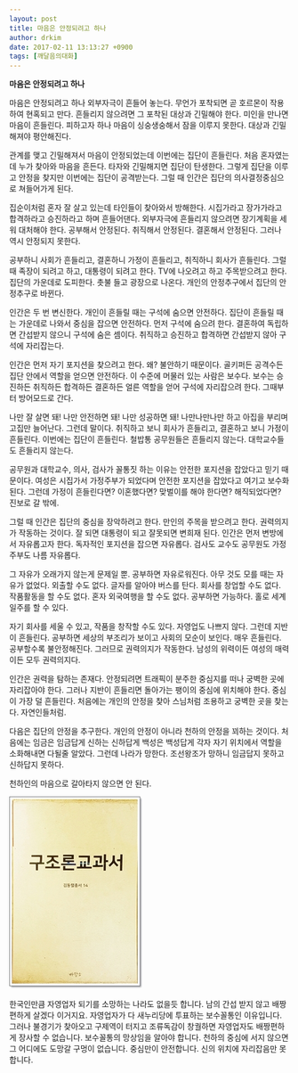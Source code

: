```yaml
---
layout: post
title: 마음은 안정되려고 하나
author: drkim
date: 2017-02-11 13:13:27 +0900
tags: [깨달음의대화]
---
```

 


   **마음은 안정되려고 하나**

  


마음은 안정되려고 하나 외부자극이 흔들어 놓는다. 무언가 포착되면 곧 호르몬이 작용하여 현혹되고 만다. 흔들리지 않으려면 그 포착된 대상과 긴밀해야 한다. 미인을 만나면 마음이 흔들린다. 피하고자 하나 마음이 싱숭생숭해서 잠을 이루지 못한다. 대상과 긴밀해져야 평안해진다. 

  


관계를 맺고 긴밀해져서 마음이 안정되었는데 이번에는 집단이 흔들린다. 처음 혼자였는데 누가 찾아와 마음을 흔든다. 타자와 긴밀해지면 집단이 탄생한다. 그렇게 집단을 이루고 안정을 찾지만 이번에는 집단이 공격받는다. 그럴 때 인간은 집단의 의사결정중심으로 쳐들어가게 된다. 

  


집순이처럼 혼자 잘 살고 있는데 타인들이 찾아와서 방해한다. 시집가라고 장가가라고 합격하라고 승진하라고 하며 흔들어댄다. 외부자극에 흔들리지 않으려면 장기계획을 세워 대처해야 한다. 공부해서 안정된다. 취직해서 안정된다. 결혼해서 안정된다. 그러나 역시 안정되지 못한다. 

  


공부하니 사회가 흔들리고, 결혼하니 가정이 흔들리고, 취직하니 회사가 흔들린다. 그럴때 족장이 되려고 하고, 대통령이 되려고 한다. TV에 나오려고 하고 주목받으려고 한다. 집단의 가운데로 도피한다. 촛불 들고 광장으로 나온다. 개인의 안정추구에서 집단의 안정추구로 바뀐다. 

  


인간은 두 번 변신한다. 개인이 흔들릴 때는 구석에 숨으면 안전하다. 집단이 흔들릴 때는 가운데로 나와서 중심을 잡으면 안전하다. 먼저 구석에 숨으려 한다. 결혼하여 독립하면 간섭받지 않으니 구석에 숨은 셈이다. 취직하고 승진하고 합격하면 간섭받지 않아 구석에 자리잡는다. 

  


인간은 먼저 자기 포지션을 찾으려고 한다. 왜? 불안하기 때문이다. 골키퍼든 공격수든 집단 안에서 역할을 얻으면 안전하다. 이 수준에 머물러 있는 사람은 보수다. 보수는 승진하든 취직하든 합격하든 결혼하든 얼른 역할을 얻어 구석에 자리잡으려 한다. 그때부터 방어모드로 간다. 

  


나만 잘 살면 돼! 나만 안전하면 돼! 나만 성공하면 돼! 나만나만나만 하고 아집을 부리며 고집만 늘어난다. 그런데 말이다. 취직하고 보니 회사가 흔들리고, 결혼하고 보니 가정이 흔들린다. 이번에는 집단이 흔들린다. 철밥통 공무원들은 흔들리지 않는다. 대학교수들도 흔들리지 않는다. 

  


공무원과 대학교수, 의사, 검사가 꼴통짓 하는 이유는 안전한 포지션을 잡았다고 믿기 때문이다. 여성은 시집가서 가정주부가 되었다며 안전한 포지션을 잡았다고 여기고 보수화 된다. 그런데 가정이 흔들린다면? 이혼했다면? 맞벌이를 해야 한다면? 해직되었다면? 진보로 갈 밖에. 

  


그럴 때 인간은 집단의 중심을 장악하려고 한다. 만인의 주목을 받으려고 한다. 권력의지가 작동하는 것이다. 잘 되면 대통령이 되고 잘못되면 변희재 된다. 인간은 먼저 변방에서 자유롭고자 한다. 독자적인 포지션을 잡으면 자유롭다. 검사도 교수도 공무원도 가정주부도 나름 자유롭다.

  


그 자유가 오래가지 않는게 문제일 뿐. 공부하면 자유로워진다. 아무 것도 모를 때는 자유가 없었다. 외출할 수도 없다. 글자를 알아야 버스를 탄다. 회사를 창업할 수도 없다. 작품활동을 할 수도 없다. 혼자 외국여행을 할 수도 없다. 공부하면 가능하다. 홀로 세계일주를 할 수 있다. 

  


자기 회사를 세울 수 있고, 작품을 창작할 수도 있다. 자영업도 나쁘지 않다. 그런데 지반이 흔들린다. 공부하면 세상의 부조리가 보이고 사회의 모순이 보인다. 매우 흔들린다. 공부할수록 불안정해진다. 그러므로 권력의지가 작동한다. 남성의 위력이든 여성의 매력이든 모두 권력의지다. 

  


인간은 권력을 탐하는 존재다. 안정되려면 트래픽이 분주한 중심지를 떠나 궁벽한 곳에 자리잡아야 한다. 그러나 지반이 흔들리면 돌아가는 팽이의 중심에 위치해야 한다. 중심이 가장 덜 흔들린다. 처음에는 개인의 안정을 찾아 스님처럼 조용하고 궁벽한 곳을 찾는다. 자연인들처럼. 

  


다음은 집단의 안정을 추구한다. 개인의 안정이 아니라 천하의 안정을 꾀하는 것이다. 처음에는 임금은 임금답게 신하는 신하답게 백성은 백성답게 각자 자기 위치에서 역할을 소화해내면 다될줄 알았다. 그런데 나라가 망한다. 조선왕조가 망하니 임금답지 못하고 신하답지 못하다. 

  


천하인의 마음으로 갈아타지 않으면 안 된다. 

  



![](/files/attach/images/198/505/808/20170108_234810.jpg)   


  


한국인만큼 자영업자 되기를 소망하는 나라도 없을듯 합니다. 남의 간섭 받지 않고 배짱편하게 살겠다 이거지요. 자영업자가 다 새누리당에 투표하는 보수꼴통인 이유입니다. 그러나 불경기가 찾아오고 구제역이 터지고 조류독감이 창궐하면 자영업자도 배짱편하게 장사할 수 없습니다. 보수꼴통의 망상임을 알아야 합니다. 천하의 중심에 서지 않으면 그 어디에도 도망갈 구멍이 없습니다. 중심만이 안전합니다. 신의 위치에 자리잡음만 못합니다.